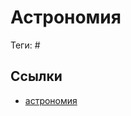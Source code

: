 # Астрономия

Теги: #

## Ссылки

* [астрономия](https://ru.wikipedia.org/wiki/%D0%90%D1%81%D1%82%D1%80%D0%BE%D0%BD%D0%BE%D0%BC%D0%B8%D1%8F "Астрономия")
